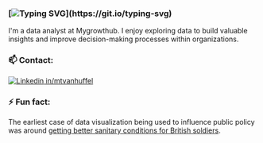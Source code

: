 ### [![Typing SVG](https://readme-typing-svg.herokuapp.com?font=arial&color=3384B4&lines=Hi+there,+I'm+Matt+👋...)](https://git.io/typing-svg)
I'm a data analyst at Mygrowthub. I enjoy exploring data to build valuable insights and improve decision-making processes within organizations.

### :mailbox: Contact:
[![Linkedin](https://i.stack.imgur.com/gVE0j.png) in/mtvanhuffel](https://www.linkedin.com/mvanhuffel)
&nbsp;

### ⚡ Fun fact: 
The earliest case of data visualization being used to influence public policy was around [getting better sanitary conditions for British soldiers](https://www.datacamp.com/blog/florence-nightingale-pioneer-of-data-visualization).


<!--
**Mvanhuffel/mvanhuffel** is a ✨ _special_ ✨ repository because its `README.md` (this file) appears on your GitHub profile.

Here are some ideas to get you started:

- 🔭 I’m currently working on ...
- 🌱 I’m currently learning ...
- 👯 I’m looking to collaborate on ...
- 🤔 I’m looking for help with ...
- 💬 Ask me about ...
- 📫 How to reach me: ...
- 😄 Pronouns: ...
- ⚡ Fun fact: ...

<img src="cover.png" alt="hi">
### Hi there, I'm Matt 👋
-->
